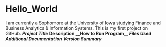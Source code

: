 # Hello_World
I am currently a Sophomore at the University of Iowa studying Finance and Business Analytics & Information  Systems. This is my first project on GitHub. 
***Project Title***
**Description**
**__How to Run Program**__
***Files Used***
***Additional Documentation***
***Version Summary***
